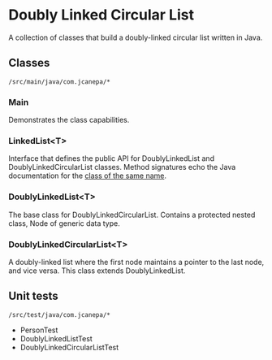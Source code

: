 # Doubly Linked Circular List
A collection of classes that build a doubly-linked circular list written in Java.

## Classes
`/src/main/java/com.jcanepa/*`

 ### Main  
Demonstrates the class capabilities.

### LinkedList\<T>  
Interface that defines the public API for DoublyLinkedList and DoublyLinkedCircularList classes. Method signatures echo the Java documentation for the [class of the same name](https://docs.oracle.com/en/java/javase/15/docs/api/java.base/java/util/LinkedList.html#method.summary).

### DoublyLinkedList\<T>    
The base class for DoublyLinkedCircularList. Contains a protected nested class, Node<T> of generic data type.

### DoublyLinkedCircularList\<T>  
A doubly-linked list where the first node maintains a pointer to the last node, and vice versa. This class extends DoublyLinkedList.

## Unit tests
`/src/test/java/com.jcanepa/*`
- PersonTest
- DoublyLinkedListTest
- DoublyLinkedCircularListTest
